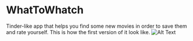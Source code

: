 # WhatToWhatch
Tinder-like app that helps you find some new movies in order to save them and rate yourself.
This is how the first version of it look like.
![Alt Text](https://media.giphy.com/media/EkY8pDVcTl26wdtuWb/giphy.gif)
